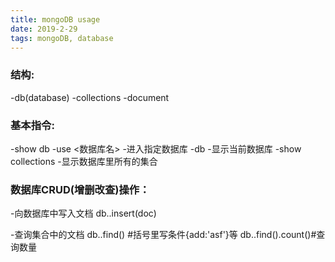 ```yaml
---
title: mongoDB usage
date: 2019-2-29
tags: mongoDB, database
---
```


### 结构:

-db(database)
-collections
-document

### 基本指令:

-show db
-use <数据库名>
	-进入指定数据库
-db
	-显示当前数据库
-show collections
    -显示数据库里所有的集合

### 数据库CRUD(增删改查)操作：

-向数据库中写入文档
		db.<collection>.insert(doc)

-查询集合中的文档
		db.<collection>.find() #括号里写条件{add:'asf'}等
		db.<collection>.find().count()#查询数量

